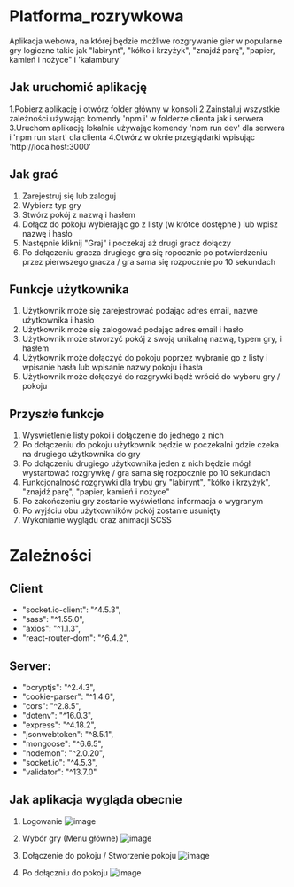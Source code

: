 ﻿# Platforma_rozrywkowa
Aplikacja webowa, na której będzie możliwe rozgrywanie gier w popularne gry logiczne takie jak "labirynt", "kółko i krzyżyk", "znajdź parę", "papier, kamień i nożyce" i 'kalambury'

## Jak uruchomić aplikację
1.Pobierz aplikację i otwórz folder główny w konsoli
2.Zainstaluj wszystkie zależności używając komendy 'npm i' w folderze clienta jak i serwera
3.Uruchom aplikację lokalnie używając komendy 'npm run dev' dla serwera i 'npm run start' dla clienta
4.Otwórz w oknie przeglądarki wpisując 'http://localhost:3000'

## Jak grać 
1. Zarejestruj się lub zaloguj
2. Wybierz typ gry
3. Stwórz pokój z nazwą i hasłem
4. Dołącz do pokoju wybierając go z listy (w krótce dostępne ) lub wpisz nazwę i hasło
5. Następnie kliknij "Graj" i poczekaj aż drugi gracz dołączy
6. Po dołączeniu gracza drugiego gra się ropocznie po potwierdzeniu przez pierwszego gracza / gra sama się rozpocznie po 10 sekundach 

## Funkcje użytkownika
1. Użytkownik może się zarejestrować podając adres email, nazwe użytkownika i hasło
2. Użytkownik może się zalogować podając adres email i hasło
3. Użytkownik może stworzyć pokój z swoją unikalną nazwą, typem gry, i hasłem 
2. Użytkownik może dołączyć do pokoju poprzez wybranie go z listy i wpisanie hasła lub wpisanie nazwy pokoju i hasła
3. Użytkownik może dołączyć do rozgrywki bądż wrócić do wyboru gry / pokoju 

## Przyszłe funkcje
1. Wyswietlenie listy pokoi i dołączenie do jednego z nich 
2. Po dołączeniu do pokoju użytkownik będzie w poczekalni gdzie czeka na drugiego użytkownika do gry
3. Po dołączeniu drugiego użytkownika jeden z nich będzie mógł wystartować rozgrywkę / gra sama się rozpocznie po 10 sekundach 
4. Funkcjonalność rozgrywki dla trybu gry "labirynt", "kółko i krzyżyk", "znajdź parę", "papier, kamień i nożyce"
5. Po zakończeniu gry zostanie wyświetlona informacja o wygranym 
6. Po wyjściu obu użytkowników pokój zostanie usunięty 
7. Wykonianie wyglądu oraz animacji SCSS

# Zależności 

## Client

- "socket.io-client": "^4.5.3",
- "sass": "^1.55.0",
- "axios": "^1.1.3",
- "react-router-dom": "^6.4.2",

## Server: 

- "bcryptjs": "^2.4.3",
- "cookie-parser": "^1.4.6",
- "cors": "^2.8.5",
- "dotenv": "^16.0.3",
- "express": "^4.18.2",
- "jsonwebtoken": "^8.5.1",
- "mongoose": "^6.6.5",
- "nodemon": "^2.0.20",
- "socket.io": "^4.5.3",
- "validator": "^13.7.0"

## Jak aplikacja wygląda obecnie

1. Logowanie
![image](https://user-images.githubusercontent.com/73279676/197394375-ba5c80e2-db13-45b0-95d6-96f4e0e276ce.png)


2. Wybór gry (Menu główne)
![image](https://user-images.githubusercontent.com/73279676/197394264-34c8b8b0-417c-4d1c-8820-699c3071dd06.png)


3. Dołączenie do pokoju / Stworzenie pokoju
![image](https://user-images.githubusercontent.com/73279676/197394280-0133b99f-f995-44bb-8bf5-212b951dc090.png)


4. Po dołączniu do pokoju 
![image](https://user-images.githubusercontent.com/73279676/197393763-a6cdb1d7-9efc-4e52-bde1-cd230c7c4820.png)
